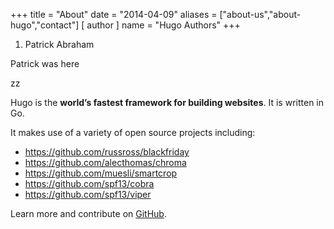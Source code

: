 +++
title = "About"
date = "2014-04-09"
aliases = ["about-us","about-hugo","contact"]
[ author ]
  name = "Hugo Authors"
+++

1. Patrick Abraham

Patrick was here 

zz

Hugo is the **world’s fastest framework for building websites**. It is written in Go.

It makes use of a variety of open source projects including:

* https://github.com/russross/blackfriday
* https://github.com/alecthomas/chroma
* https://github.com/muesli/smartcrop
* https://github.com/spf13/cobra
* https://github.com/spf13/viper

Learn more and contribute on [GitHub](https://github.com/gohugoio).
